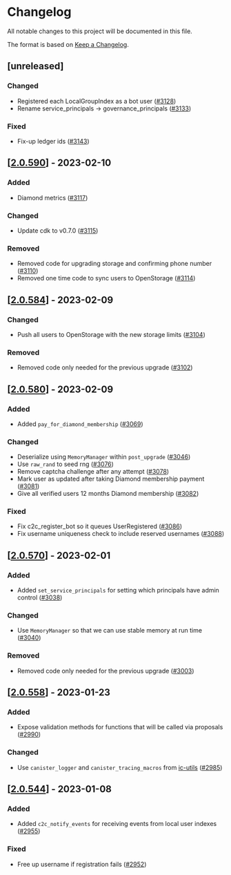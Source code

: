 # Changelog
All notable changes to this project will be documented in this file.

The format is based on [Keep a Changelog](https://keepachangelog.com/en/1.0.0/).

## [unreleased]

### Changed

- Registered each LocalGroupIndex as a bot user ([#3128](https://github.com/open-ic/open-chat/pull/3128))
- Rename service_principals -> governance_principals ([#3133](https://github.com/open-ic/open-chat/pull/3133))

### Fixed

- Fix-up ledger ids ([#3143](https://github.com/open-ic/open-chat/pull/3143))

## [[2.0.590](https://github.com/open-ic/open-chat/releases/tag/v2.0.590-user_index)] - 2023-02-10

### Added

- Diamond metrics ([#3117](https://github.com/open-ic/open-chat/pull/3117))

### Changed

- Update cdk to v0.7.0 ([#3115](https://github.com/open-ic/open-chat/pull/3115))

### Removed

- Removed code for upgrading storage and confirming phone number ([#3110](https://github.com/open-ic/open-chat/pull/3110))
- Removed one time code to sync users to OpenStorage ([#3114](https://github.com/open-ic/open-chat/pull/3114))

## [[2.0.584](https://github.com/open-ic/open-chat/releases/tag/v2.0.584-user_index)] - 2023-02-09

### Changed

- Push all users to OpenStorage with the new storage limits ([#3104](https://github.com/open-ic/open-chat/pull/3104))

### Removed

- Removed code only needed for the previous upgrade ([#3102](https://github.com/open-ic/open-chat/pull/3102))

## [[2.0.580](https://github.com/open-ic/open-chat/releases/tag/v2.0.580-user_index)] - 2023-02-09

### Added

- Added `pay_for_diamond_membership` ([#3069](https://github.com/open-ic/open-chat/pull/3069))

### Changed

- Deserialize using `MemoryManager` within `post_upgrade` ([#3046](https://github.com/open-ic/open-chat/pull/3046))
- Use `raw_rand` to seed rng ([#3076](https://github.com/open-ic/open-chat/pull/3076))
- Remove captcha challenge after any attempt ([#3078](https://github.com/open-ic/open-chat/pull/3078))
- Mark user as updated after taking Diamond membership payment ([#3081](https://github.com/open-ic/open-chat/pull/3081))
- Give all verified users 12 months Diamond membership ([#3082](https://github.com/open-ic/open-chat/pull/3082))

### Fixed
- Fix c2c_register_bot so it queues UserRegistered ([#3086](https://github.com/open-ic/open-chat/pull/3086))
- Fix username uniqueness check to include reserved usernames ([#3088](https://github.com/open-ic/open-chat/pull/3088))

## [[2.0.570](https://github.com/open-ic/open-chat/releases/tag/v2.0.570-user_index)] - 2023-02-01

### Added

- Added `set_service_principals` for setting which principals have admin control ([#3038](https://github.com/open-ic/open-chat/pull/3038))

### Changed

- Use `MemoryManager` so that we can use stable memory at run time ([#3040](https://github.com/open-ic/open-chat/pull/3040))

### Removed

- Removed code only needed for the previous upgrade ([#3003](https://github.com/open-ic/open-chat/pull/3003))

## [[2.0.558](https://github.com/open-ic/open-chat/releases/tag/v2.0.558-user_index)] - 2023-01-23

### Added

- Expose validation methods for functions that will be called via proposals ([#2990](https://github.com/open-ic/open-chat/pull/2990))

### Changed

- Use `canister_logger` and `canister_tracing_macros` from [ic-utils](https://github.com/open-ic/ic-utils) ([#2985](https://github.com/open-ic/open-chat/pull/2985))

## [[2.0.544](https://github.com/open-ic/open-chat/releases/tag/v2.0.544-user_index)] - 2023-01-08

### Added

- Added `c2c_notify_events` for receiving events from local user indexes ([#2955](https://github.com/open-ic/open-chat/pull/2955))

### Fixed

- Free up username if registration fails ([#2952](https://github.com/open-ic/open-chat/pull/2952))
